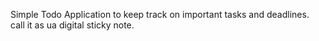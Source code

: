 Simple Todo Application to keep track on important tasks and deadlines.
call it as ua digital sticky note.
